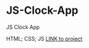 # JS-Clock-App
JS Clock App

HTML; CSS; JS
[LINK to project](https://popkovrs.github.io/JS-Clock-App/)
